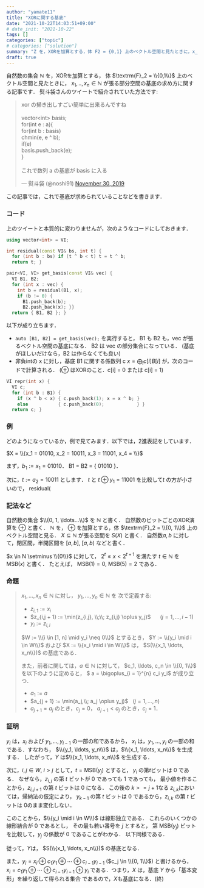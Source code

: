 ```yaml
---
author: "yamate11"
title: "XORに関する基底"
date: "2021-10-22T14:03:51+09:00"
# date_init: "2021-10-22"
tags: []
categories: ["topic"]
# categories: ["solution"]
summary: "Z を，XORを加算とする，体 F2 = {0,1} 上のベクトル空間と見たときに，x_1, .., x_n ∈ Z が張る部分空間の基底の求め方"
draft: true
---
```


自然数の集合 $\mathbb{N}$ を，XORを加算とする，
体 $\textrm{F}_2 = \\{0,1\\}$ 上のベクトル空間と見たときに，
$x_1, .., x_n \in \mathbb{N}$ が張る部分空間の基底の求め方に関する記事です．
熨斗袋さんのツイートで紹介されていた方法です:

<blockquote class="twitter-tweet"><p lang="ja" dir="ltr">xor の掃き出しすごい簡単に出来るんですね<br><br>vector&lt;int&gt; basis;<br>for(int e : a){<br> for(int b : basis)<br> chmin(e, e ^ b);<br> if(e)<br> basis.push_back(e);<br>}<br><br>これで数列 a の基底が basis に入る</p>&mdash; 熨斗袋 (@noshi91) <a href="https://twitter.com/noshi91/status/1200702280128856064?ref_src=twsrc%5Etfw">November 30, 2019</a></blockquote> <script async src="https://platform.twitter.com/widgets.js" charset="utf-8"></script>


この記事では，これで基底が求められていることなどを書きます．

### コード

上のツイートと本質的に変わりませんが，次のようなコードにしておきます．

```cpp
using vector<int> = VI;

int residual(const VI& bs, int t) {
  for (int b : bs) if (t ^ b < t) t = t ^ b;
  return t; }

pair<VI, VI> get_basis(const VI& vec) {
  VI B1, B2;
  for (int x : vec) {
    int b = residual(B1, x);
    if (b != 0) {
      B1.push_back(b);
      B2.push_back(x); }}
  return { B1, B2 }; }
```

以下が成り立ちます．

* `auto [B1, B2] = get_basis(vec);` を実行すると，
  B1 も B2 も，vec が張るベクトル空間の基底になる．
  B2 は vec の部分集合になっている．
  (基底がほしいだけなら，B2 は作らなくても良い)
* 非負intの x に対し，基底 B1 に関する係数列 c 
  $x = \bigoplus_{i} c[i]B[i]$ が，次のコードで計算される．
  ($\oplus$ はXORのこと．c[i] = 0 または c[i] = 1)

```cpp
VI repr(int x) {
  VI c;
  for (int b : B1) {
    if (x ^ b < x) { c.push_back(1); x = x ^ b; }
    else           { c.push_back(0);            } }
  return c; }
```

### 例

どのようになっているか，例で見てみます．以下では，2進表記をしています．

$X = \\{x_1 = 01010, x_2 = 10011, x_3 = 11001, x_4 =  \\}$

まず，$b_1 := x_1 = 01010$．
B1 = B2 = { 01010 }．

次に，$t := a_2 = 10011$ とします．
$t$ と $t \oplus y_1 = 11001$ を比較して$t$ の方が小さいので，
residual(



### 記法など

自然数の集合 $\\{0, 1, \ldots...\\}$ を $\mathbb{N}$ と書く．
自然数のビットごとのXOR演算を $\oplus$ と書く．
$\mathbb{N}$ を，
$\oplus$ を加算とする，体 $\textrm{F}_2 = \\{0, 1\\}$ 上の
ベクトル空間と見る．
$X \subseteq \mathbb{N}$ が張る空間を $S(X)$ と書く．
自然数$a, b$ に対して，閉区間，半開区間を $[a, b]$, $[a, b)$ などと書く．

$x \in N \setminus \\{0\\}$ に対して，
$2^t \leq x < 2^{t + 1}$ を満たす $t \in \mathbb{N}$ を
$\textrm{MSB}(x)$ と書く．
たとえば，
$\textrm{MSB}(1) = 0$, $\textrm{MSB}(5) = 2$ である．


### 命題

> $x_1, \ldots, x_n \in \mathbb{N}$ に対し，
> $y_1, \ldots, y_n \in \mathbb{N}$ を
> 次で定義する: 
> 
> * $z_{i, 1} := x_i$
> * $z_{i,j + 1} := \min(z_{i,j}, \\;\\; z_{i,j} \oplus y_j)$
> &nbsp;$\quad (j = 1, \ldots, i - 1)$
> * $y_i := z_{i,i}$
> 
> $W := \\{i \in [1, n] \mid y_i \neq 0\\}$ とするとき，
> $Y := \\{y_i \mid i \in W\\}$ および
> $X := \\{x_i \mid i \in W\\}$ は，
> $S(\\{x_1, \ldots, x_n\\})$ の基底である．
> 
> また，前者に関しては，$a \in \mathbb{N}$ に対して，
> $c_1, \ldots, c_n \in \\{0, 1\\}$ を以下のように定めると，
> $ a = \bigoplus_{i = 1}^{n} c_i y_i$ が成り立つ．
> 
> * $a_1 := a$
> * $a_{j + 1} := \min(a_j,\\; a_j \oplus y_j)$ &nbsp; 
>   ($j = 1, \ldots, n$)
> * $a_{j + 1} = a_j$ のとき，$c_j = 0$，
>   $a_{j + 1} < a_j$ のとき，$c_j = 1$．

### 証明

$y_i$ は，$x_i$ および $y_1, \ldots, y_{i-1}$ の一部の和であるから，
$x_i$ は，$y_1, \ldots, y_i$ の一部の和である．すなわち，
$\\{y_1, \ldots, y_n\\}$ は，$\\{x_1, \ldots, x_n\\}$ を生成する．
したがって，$Y$ は$\\{x_1, \ldots, x_n\\}$ を生成する．

次に，$i, j \in W$, $i > j$ として，$t = \text{MSB}(y_j)$ とすると，
$y_i$ の第$t$ビットは 0 である．
なぜなら，$z_{i, j}$ の第 $t$ ビットが 0 であっても 1 であっても，
最小値を作ることから，$z_{i, j+1}$ の第 $t$ ビットは 0 になる．
この後の $k >= j + 1$なる $z_{i, k}$においては，帰納法の仮定により，
$y_{k-1}$ の第 $t$ ビットは 0 であるから，$z_{i, k}$ の第 $t$ ビットは
0のまま変化しない．

このことから，$\\{y_i \mid i \in W\\}$ は線形独立である．
これらのいくつかの線形結合が 0 であるとし，
その最も若い番号を $j$ とすると，
第 $\text{MSB}(y_j)$ ビットを比較して，$y_j$ の係数が 0 であることがわかる．
以下同様である．

従って，$Y$は， $S(\\{x_1, \ldots, x_n\\})$ の基底となる．

また，$y_i = x_i \oplus c_1 y_1 \oplus \cdots \oplus c_{i-1} y_{i-1}$
($c_j \in \\{0, 1\\}$) と書けるから，
$x_i = c_1 y_1 \oplus \cdots \oplus c_{i-1} y_{i-1} \oplus y_i$
である．つまり，$X$ は，基底 $Y$ から「基本変形」を繰り返して得られる集合
であるので，$X$も基底になる．(終)



